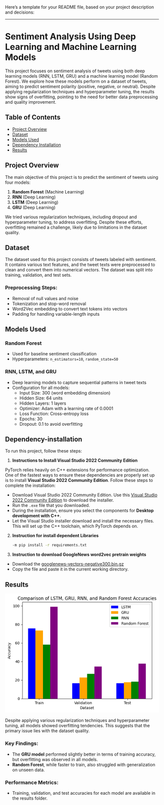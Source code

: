 Here’s a template for your README file, based on your project description and decisions:

---

# Sentiment Analysis Using Deep Learning and Machine Learning Models

This project focuses on sentiment analysis of tweets using both deep learning models (RNN, LSTM, GRU) and a machine learning model (Random Forest). We explore how these models perform on a dataset of tweets, aiming to predict sentiment polarity (positive, negative, or neutral). Despite applying regularization techniques and hyperparameter tuning, the results show signs of overfitting, pointing to the need for better data preprocessing and quality improvement.

## Table of Contents

- [Project Overview](#project-overview)
- [Dataset](#dataset)
- [Models Used](#models-used)
- [Dependency Installation](#dependency-installation)
- [Results](#results)

## Project Overview

The main objective of this project is to predict the sentiment of tweets using four models:

1. **Random Forest** (Machine Learning)
2. **RNN** (Deep Learning)
3. **LSTM** (Deep Learning)
4. **GRU** (Deep Learning)

We tried various regularization techniques, including dropout and hyperparameter tuning, to address overfitting. Despite these efforts, overfitting remained a challenge, likely due to limitations in the dataset quality.

## Dataset

The dataset used for this project consists of tweets labeled with sentiment. It contains various text features, and the tweet texts were preprocessed to clean and convert them into numerical vectors. The dataset was split into training, validation, and test sets.

### Preprocessing Steps:
- Removal of null values and noise
- Tokenization and stop-word removal
- Word2Vec embedding to convert text tokens into vectors
- Padding for handling variable-length inputs

## Models Used

### Random Forest
- Used for baseline sentiment classification
- Hyperparameters: `n_estimators=10`, `random_state=50`

### RNN, LSTM, and GRU
- Deep learning models to capture sequential patterns in tweet texts
- Configuration for all models:
  - Input Size: 300 (word embedding dimension)
  - Hidden Size: 64 units
  - Hidden Layers: 1 layers
  - Optimizer: Adam with a learning rate of 0.0001
  - Loss Function: Cross-entropy loss
  - Epochs: 30
  - Dropout: 0.1 to avoid overfitting

## Dependency-installation

To run this project, follow these steps:

1. **Instructions to Install Visual Studio 2022 Community Edition**

PyTorch relies heavily on C++ extensions for performance optimization. One of the fastest ways to ensure these dependencies are properly set up is to install **Visual Studio 2022 Community Edition**. Follow these steps to complete the installation:

   - Download Visual Studio 2022 Community Edition. Use this [Visual Studio 2022 Community Edition](https://visualstudio.microsoft.com/vs/community/) to download the installer.
   - Run the `.exe` file that you downloaded.
   - During the installation, ensure you select the components for **Desktop development with C++**.
   - Let the Visual Studio installer download and install the necessary files. This will set up the C++ toolchain, which PyTorch depends on.

2. **Instruction for install dependent Libraries**

   ```bash
   -m pip install -r requirements.txt
   ```

3. **Instruction to download GoogleNews word2vec pretrain weights**

  - Download the [googlenews-vectors-negative300.bin.gz](https://drive.google.com/file/d/0B7XkCwpI5KDYNlNUTTlSS21pQmM/view?resourcekey=0-wjGZdNAUop6WykTtMip30g)
  - Copy the file and paste it in the current working directory.

## Results
![Model Comparison](images/model_comparison.png)

Despite applying various regularization techniques and hyperparameter tuning, all models showed overfitting tendencies. This suggests that the primary issue lies with the dataset quality. 

### Key Findings:
- The **GRU model** performed slightly better in terms of training accuracy, but overfitting was observed in all models.
- **Random Forest**, while faster to train, also struggled with generalization on unseen data.

### Performance Metrics:
- Training, validation, and test accuracies for each model are available in the results folder.
